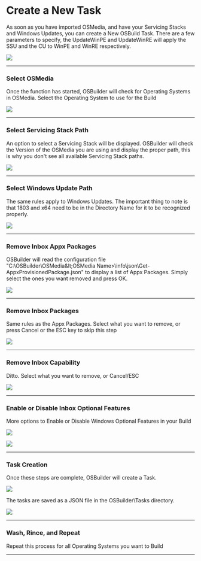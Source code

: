 # Create a New Task

As soon as you have imported OSMedia, and have your Servicing Stacks and Windows Updates, you can create a New OSBuild Task.  There are a few parameters to specify, the UpdateWinPE and UpdateWinRE will apply the SSU and the CU to WinPE and WinRE respectively.

![](/assets/2018-07-10_14-43-42.png)

---

### Select OSMedia

Once the function has started, OSBuilder will check for Operating Systems in OSMedia.  Select the Operating System to use for the Build

![](/assets/2018-07-10_15-00-48.png)

---

### Select Servicing Stack Path

An option to select a Servicing Stack will be displayed.  OSBuilder will check the Version of the OSMedia you are using and display the proper path, this is why you don't see all available Servicing Stack paths.

![](/assets/2018-07-10_15-02-07.png)

---

### Select Windows Update Path

The same rules apply to Windows Updates.  The important thing to note is that 1803 and x64 need to be in the Directory Name for it to be recognized properly.

![](/assets/2018-07-10_15-03-56.png)

---

### Remove Inbox Appx Packages

OSBuilder will read the configuration file "C:\OSBuilder\OSMedia\&lt;OSMedia Name&gt;\info\json\Get-AppxProvisionedPackage.json" to display a list of Appx Packages.  Simply select the ones you want removed and press OK.

![](/assets/2018-07-10_15-05-35.png)

---

### Remove Inbox Packages

Same rules as the Appx Packages.  Select what you want to remove, or press Cancel or the ESC key to skip this step

![](/assets/2018-07-10_15-07-35.png)

---

### Remove Inbox Capability

Ditto.  Select what you want to remove, or Cancel/ESC

![](/assets/2018-07-10_15-09-24.png)

---

### Enable or Disable Inbox Optional Features

More options to Enable or Disable Windows Optional Features in your Build

![](/assets/2018-07-10_15-10-37.png)

![](/assets/2018-07-10_15-11-36.png)

---

### Task Creation

Once these steps are complete, OSBuilder will create a Task.

![](/assets/2018-07-10_15-15-42.png)

The tasks are saved as a JSON file in the OSBuilder\Tasks directory.

![](/assets/2018-07-10_15-16-52.png)

---

### Wash, Rince, and Repeat

Repeat this process for all Operating Systems you want to Build

---



